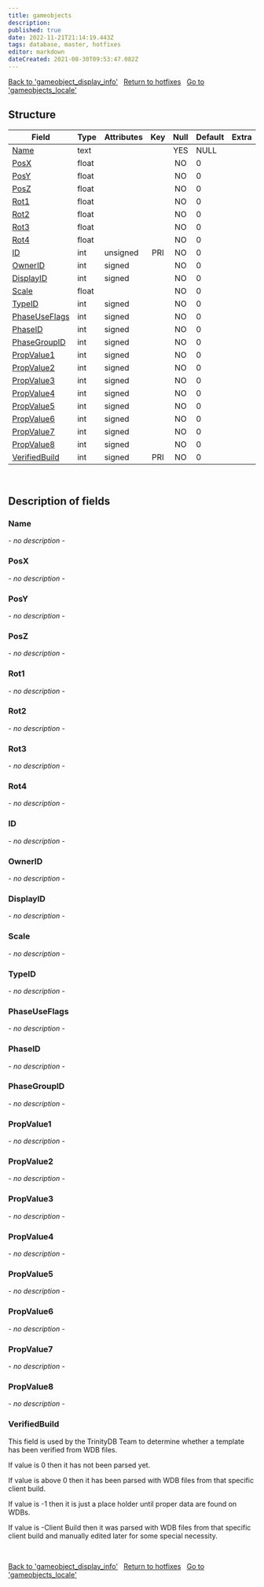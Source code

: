 ```yaml
---
title: gameobjects
description: 
published: true
date: 2022-11-21T21:14:19.443Z
tags: database, master, hotfixes
editor: markdown
dateCreated: 2021-08-30T09:53:47.082Z
---
```


<a href="https://trinitycore.info/en/database/master/hotfixes/gameobject_display_info" class="mt-5 v-btn v-btn--depressed v-btn--flat v-btn--outlined theme--light v-size--default darkblue--text text--lighten-3"><span class="v-btn__content"><i aria-hidden="true" class="v-icon notranslate v-icon--left mdi mdi-arrow-left theme--light"></i><span>Back to 'gameobject_display_info'</span></span></a>&nbsp;&nbsp;&nbsp;<a href="https://trinitycore.info/en/database/master/hotfixes/home" class="mt-5 v-btn v-btn--depressed v-btn--flat v-btn--outlined theme--light v-size--default darkblue--text text--lighten-3"><span class="v-btn__content"><i aria-hidden="true" class="v-icon notranslate v-icon--left mdi mdi-home-outline theme--light"></i><span>Return to hotfixes</span></span></a>&nbsp;&nbsp;&nbsp;<a href="https://trinitycore.info/en/database/master/hotfixes/gameobjects_locale" class="mt-5 v-btn v-btn--depressed v-btn--flat v-btn--outlined theme--light v-size--default darkblue--text text--lighten-3"><span class="v-btn__content"><span>Go to 'gameobjects_locale'</span><i aria-hidden="true" class="v-icon notranslate v-icon--right mdi mdi-arrow-right theme--light"></i></span></a>

## Structure

| Field | Type | Attributes | Key | Null | Default | Extra | Comment |
| --- | --- | --- | :---: | :---: | --- | --- | --- |
| [Name](#name) | text |  |  | YES | NULL |  |  |
| [PosX](#posx) | float |  |  | NO | 0 |  |  |
| [PosY](#posy) | float |  |  | NO | 0 |  |  |
| [PosZ](#posz) | float |  |  | NO | 0 |  |  |
| [Rot1](#rot1) | float |  |  | NO | 0 |  |  |
| [Rot2](#rot2) | float |  |  | NO | 0 |  |  |
| [Rot3](#rot3) | float |  |  | NO | 0 |  |  |
| [Rot4](#rot4) | float |  |  | NO | 0 |  |  |
| [ID](#id) | int | unsigned | PRI | NO | 0 |  |  |
| [OwnerID](#ownerid) | int | signed |  | NO | 0 |  |  |
| [DisplayID](#displayid) | int | signed |  | NO | 0 |  |  |
| [Scale](#scale) | float |  |  | NO | 0 |  |  |
| [TypeID](#typeid) | int | signed |  | NO | 0 |  |  |
| [PhaseUseFlags](#phaseuseflags) | int | signed |  | NO | 0 |  |  |
| [PhaseID](#phaseid) | int | signed |  | NO | 0 |  |  |
| [PhaseGroupID](#phasegroupid) | int | signed |  | NO | 0 |  |  |
| [PropValue1](#propvalue1) | int | signed |  | NO | 0 |  |  |
| [PropValue2](#propvalue2) | int | signed |  | NO | 0 |  |  |
| [PropValue3](#propvalue3) | int | signed |  | NO | 0 |  |  |
| [PropValue4](#propvalue4) | int | signed |  | NO | 0 |  |  |
| [PropValue5](#propvalue5) | int | signed |  | NO | 0 |  |  |
| [PropValue6](#propvalue6) | int | signed |  | NO | 0 |  |  |
| [PropValue7](#propvalue7) | int | signed |  | NO | 0 |  |  |
| [PropValue8](#propvalue8) | int | signed |  | NO | 0 |  |  |
| [VerifiedBuild](#verifiedbuild) | int | signed | PRI | NO | 0 |  |  |
&nbsp;
## Description of fields

### Name
*- no description -*
&nbsp;

### PosX
*- no description -*
&nbsp;

### PosY
*- no description -*
&nbsp;

### PosZ
*- no description -*
&nbsp;

### Rot1
*- no description -*
&nbsp;

### Rot2
*- no description -*
&nbsp;

### Rot3
*- no description -*
&nbsp;

### Rot4
*- no description -*
&nbsp;

### ID
*- no description -*
&nbsp;

### OwnerID
*- no description -*
&nbsp;

### DisplayID
*- no description -*
&nbsp;

### Scale
*- no description -*
&nbsp;

### TypeID
*- no description -*
&nbsp;

### PhaseUseFlags
*- no description -*
&nbsp;

### PhaseID
*- no description -*
&nbsp;

### PhaseGroupID
*- no description -*
&nbsp;

### PropValue1
*- no description -*
&nbsp;

### PropValue2
*- no description -*
&nbsp;

### PropValue3
*- no description -*
&nbsp;

### PropValue4
*- no description -*
&nbsp;

### PropValue5
*- no description -*
&nbsp;

### PropValue6
*- no description -*
&nbsp;

### PropValue7
*- no description -*
&nbsp;

### PropValue8
*- no description -*
&nbsp;

### VerifiedBuild
This field is used by the TrinityDB Team to determine whether a template has been verified from WDB files.

If value is 0 then it has not been parsed yet.

If value is above 0 then it has been parsed with WDB files from that specific client build.

If value is -1 then it is just a place holder until proper data are found on WDBs.

If value is -Client Build then it was parsed with WDB files from that specific client build and manually edited later for some special necessity.

&nbsp;

<a href="https://trinitycore.info/en/database/master/hotfixes/gameobject_display_info" class="mt-5 v-btn v-btn--depressed v-btn--flat v-btn--outlined theme--light v-size--default darkblue--text text--lighten-3"><span class="v-btn__content"><i aria-hidden="true" class="v-icon notranslate v-icon--left mdi mdi-arrow-left theme--light"></i><span>Back to 'gameobject_display_info'</span></span></a>&nbsp;&nbsp;&nbsp;<a href="https://trinitycore.info/en/database/master/hotfixes/home" class="mt-5 v-btn v-btn--depressed v-btn--flat v-btn--outlined theme--light v-size--default darkblue--text text--lighten-3"><span class="v-btn__content"><i aria-hidden="true" class="v-icon notranslate v-icon--left mdi mdi-home-outline theme--light"></i><span>Return to hotfixes</span></span></a>&nbsp;&nbsp;&nbsp;<a href="https://trinitycore.info/en/database/master/hotfixes/gameobjects_locale" class="mt-5 v-btn v-btn--depressed v-btn--flat v-btn--outlined theme--light v-size--default darkblue--text text--lighten-3"><span class="v-btn__content"><span>Go to 'gameobjects_locale'</span><i aria-hidden="true" class="v-icon notranslate v-icon--right mdi mdi-arrow-right theme--light"></i></span></a>


